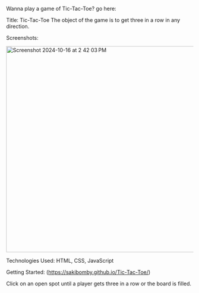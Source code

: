 Wanna play a game of Tic-Tac-Toe? go here: 



Title: Tic-Tac-Toe
The object of the game is to get three in a row in any direction. 

Screenshots: 

<img width="556" alt="Screenshot 2024-10-16 at 2 42 03 PM" src="https://github.com/user-attachments/assets/d1912cc6-c13e-44ac-9f47-82791279f9a6">

Technologies Used: HTML, CSS, JavaScript

Getting Started: (https://sakibomby.github.io/Tic-Tac-Toe/)

Click on an open spot until a player gets three in a row or the board is filled.
